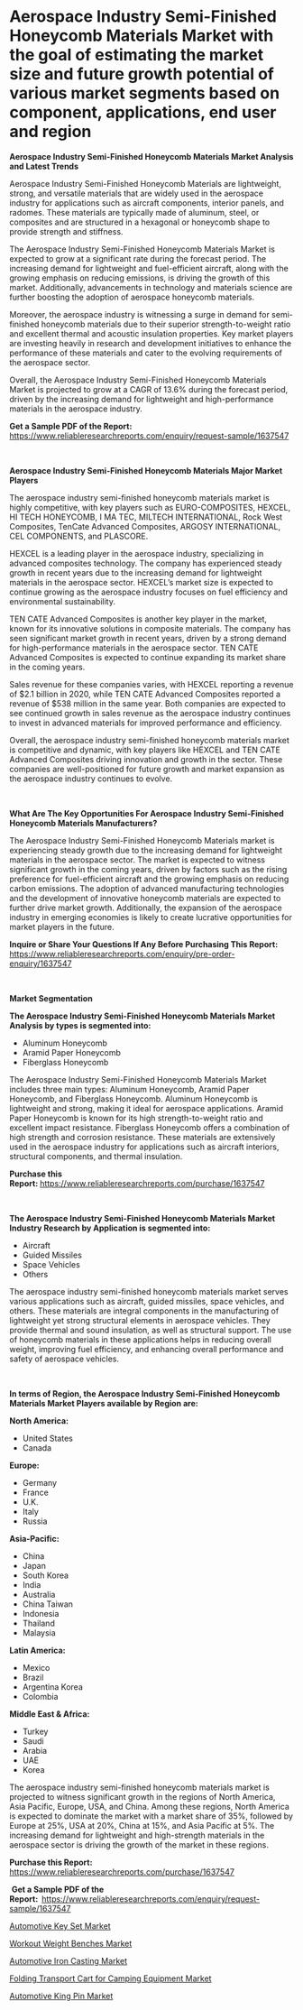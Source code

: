 <p><h1>Aerospace Industry Semi-Finished Honeycomb Materials Market with the goal of estimating the market size and future growth potential of various market segments based on component, applications, end user and region</h1></p><p><strong>Aerospace Industry Semi-Finished Honeycomb Materials Market Analysis and Latest Trends</strong></p>
<p><p>Aerospace Industry Semi-Finished Honeycomb Materials are lightweight, strong, and versatile materials that are widely used in the aerospace industry for applications such as aircraft components, interior panels, and radomes. These materials are typically made of aluminum, steel, or composites and are structured in a hexagonal or honeycomb shape to provide strength and stiffness.</p><p>The Aerospace Industry Semi-Finished Honeycomb Materials Market is expected to grow at a significant rate during the forecast period. The increasing demand for lightweight and fuel-efficient aircraft, along with the growing emphasis on reducing emissions, is driving the growth of this market. Additionally, advancements in technology and materials science are further boosting the adoption of aerospace honeycomb materials.</p><p>Moreover, the aerospace industry is witnessing a surge in demand for semi-finished honeycomb materials due to their superior strength-to-weight ratio and excellent thermal and acoustic insulation properties. Key market players are investing heavily in research and development initiatives to enhance the performance of these materials and cater to the evolving requirements of the aerospace sector.</p><p>Overall, the Aerospace Industry Semi-Finished Honeycomb Materials Market is projected to grow at a CAGR of 13.6% during the forecast period, driven by the increasing demand for lightweight and high-performance materials in the aerospace industry.</p></p>
<p><strong>Get a Sample PDF of the Report:&nbsp;</strong> <a href="https://www.reliableresearchreports.com/enquiry/request-sample/1637547">https://www.reliableresearchreports.com/enquiry/request-sample/1637547</a></p>
<p>&nbsp;</p>
<p><strong>Aerospace Industry Semi-Finished Honeycomb Materials Major Market Players</strong></p>
<p><p>The aerospace industry semi-finished honeycomb materials market is highly competitive, with key players such as EURO-COMPOSITES, HEXCEL, HI TECH HONEYCOMB, I MA TEC, MILTECH INTERNATIONAL, Rock West Composites, TenCate Advanced Composites, ARGOSY INTERNATIONAL, CEL COMPONENTS, and PLASCORE.</p><p>HEXCEL is a leading player in the aerospace industry, specializing in advanced composites technology. The company has experienced steady growth in recent years due to the increasing demand for lightweight materials in the aerospace sector. HEXCEL’s market size is expected to continue growing as the aerospace industry focuses on fuel efficiency and environmental sustainability.</p><p>TEN CATE Advanced Composites is another key player in the market, known for its innovative solutions in composite materials. The company has seen significant market growth in recent years, driven by a strong demand for high-performance materials in the aerospace sector. TEN CATE Advanced Composites is expected to continue expanding its market share in the coming years.</p><p>Sales revenue for these companies varies, with HEXCEL reporting a revenue of $2.1 billion in 2020, while TEN CATE Advanced Composites reported a revenue of $538 million in the same year. Both companies are expected to see continued growth in sales revenue as the aerospace industry continues to invest in advanced materials for improved performance and efficiency.</p><p>Overall, the aerospace industry semi-finished honeycomb materials market is competitive and dynamic, with key players like HEXCEL and TEN CATE Advanced Composites driving innovation and growth in the sector. These companies are well-positioned for future growth and market expansion as the aerospace industry continues to evolve.</p></p>
<p>&nbsp;</p>
<p><strong>What Are The Key Opportunities For Aerospace Industry Semi-Finished Honeycomb Materials Manufacturers?</strong></p>
<p><p>The Aerospace Industry Semi-Finished Honeycomb Materials market is experiencing steady growth due to the increasing demand for lightweight materials in the aerospace sector. The market is expected to witness significant growth in the coming years, driven by factors such as the rising preference for fuel-efficient aircraft and the growing emphasis on reducing carbon emissions. The adoption of advanced manufacturing technologies and the development of innovative honeycomb materials are expected to further drive market growth. Additionally, the expansion of the aerospace industry in emerging economies is likely to create lucrative opportunities for market players in the future.</p></p>
<p><strong>Inquire or Share Your Questions If Any Before Purchasing This Report:</strong> <a href="https://www.reliableresearchreports.com/enquiry/pre-order-enquiry/1637547">https://www.reliableresearchreports.com/enquiry/pre-order-enquiry/1637547</a></p>
<p>&nbsp;</p>
<p><strong>Market Segmentation</strong></p>
<p><strong>The Aerospace Industry Semi-Finished Honeycomb Materials Market Analysis by types is segmented into:</strong></p>
<p><ul><li>Aluminum Honeycomb</li><li>Aramid Paper Honeycomb</li><li>Fiberglass Honeycomb</li></ul></p>
<p><p>The Aerospace Industry Semi-Finished Honeycomb Materials Market includes three main types: Aluminum Honeycomb, Aramid Paper Honeycomb, and Fiberglass Honeycomb. Aluminum Honeycomb is lightweight and strong, making it ideal for aerospace applications. Aramid Paper Honeycomb is known for its high strength-to-weight ratio and excellent impact resistance. Fiberglass Honeycomb offers a combination of high strength and corrosion resistance. These materials are extensively used in the aerospace industry for applications such as aircraft interiors, structural components, and thermal insulation.</p></p>
<p><strong>Purchase this Report:&nbsp;</strong><a href="https://www.reliableresearchreports.com/purchase/1637547">https://www.reliableresearchreports.com/purchase/1637547</a></p>
<p>&nbsp;</p>
<p><strong>The Aerospace Industry Semi-Finished Honeycomb Materials Market Industry Research by Application is segmented into:</strong></p>
<p><ul><li>Aircraft</li><li>Guided Missiles</li><li>Space Vehicles</li><li>Others</li></ul></p>
<p><p>The aerospace industry semi-finished honeycomb materials market serves various applications such as aircraft, guided missiles, space vehicles, and others. These materials are integral components in the manufacturing of lightweight yet strong structural elements in aerospace vehicles. They provide thermal and sound insulation, as well as structural support. The use of honeycomb materials in these applications helps in reducing overall weight, improving fuel efficiency, and enhancing overall performance and safety of aerospace vehicles.</p></p>
<p>&nbsp;</p>
<p><strong>In terms of Region, the Aerospace Industry Semi-Finished Honeycomb Materials Market Players available by Region are:</strong></p>
<p>
    <p> <strong> North America: </strong>
        <ul>
            <li>United States</li>
            <li>Canada</li>
        </ul>
        </p> 
    <p> <strong> Europe: </strong>
        <ul>
            <li>Germany</li>
            <li>France</li>
            <li>U.K.</li>
            <li>Italy</li>
            <li>Russia</li>
        </ul>
        </p> 
    <p> <strong> Asia-Pacific: </strong>
        <ul>
            <li>China</li>
            <li>Japan</li>
            <li>South Korea</li>
            <li>India</li>
            <li>Australia</li>
            <li>China Taiwan</li>
            <li>Indonesia</li>
            <li>Thailand</li>
            <li>Malaysia</li>
        </ul>
        </p> 
    <p> <strong> Latin America: </strong>
        <ul>
            <li>Mexico</li>
            <li>Brazil</li>
            <li>Argentina Korea</li>
            <li>Colombia</li>
        </ul>
        </p> 
    <p> <strong> Middle East & Africa: </strong>
        <ul>
            <li>Turkey</li>
            <li>Saudi</li>
            <li>Arabia</li>
            <li>UAE</li>
            <li>Korea</li>
        </ul>
    </p>
    </p>
<p><p>The aerospace industry semi-finished honeycomb materials market is projected to witness significant growth in the regions of North America, Asia Pacific, Europe, USA, and China. Among these regions, North America is expected to dominate the market with a market share of 35%, followed by Europe at 25%, USA at 20%, China at 15%, and Asia Pacific at 5%. The increasing demand for lightweight and high-strength materials in the aerospace sector is driving the growth of the market in these regions.</p></p>
<p><strong>Purchase this Report: </strong><a href="https://www.reliableresearchreports.com/purchase/1637547">https://www.reliableresearchreports.com/purchase/1637547</a></p>
<p>&nbsp;<strong>Get a Sample PDF of the Report:&nbsp;&nbsp;</strong><a href="https://www.reliableresearchreports.com/enquiry/request-sample/1637547">https://www.reliableresearchreports.com/enquiry/request-sample/1637547</a></p>
<p><strong></strong></p>
<p><p><a href="https://github.com/marloy8/Market-Research-Report-List-3/blob/main/automotive-key-set-market.md">Automotive Key Set Market</a></p><p><a href="https://issuu.com/reportprime-2/docs/workout-weight-benches-market-size-2030.pptx">Workout Weight Benches Market</a></p><p><a href="https://github.com/WillieWoodard/Market-Research-Report-List-3/blob/main/automotive-iron-casting-market.md">Automotive Iron Casting Market</a></p><p><a href="https://issuu.com/reportprime-2/docs/folding-transport-cart-for-camping-equipment-marke">Folding Transport Cart for Camping Equipment Market</a></p><p><a href="https://github.com/sougarounis/Market-Research-Report-List-1/blob/main/automotive-king-pin-market.md">Automotive King Pin Market</a></p></p>